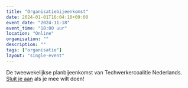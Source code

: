 ```yaml
---
title: "Organisatiebijeenkomst"
date: 2024-01-01T16:04:10+09:00
event_date: "2024-11-18"
event_time: "18:00 uur"
location: "Online"
organisation: ""
description: ""
tags: ["organisatie"]
layout: "single-event"
---
```


De tweewekelijkse planbijeenkomst van Techwerkercoalitie Nederlands. [Sluit je aan](join) als je mee wilt doen!
